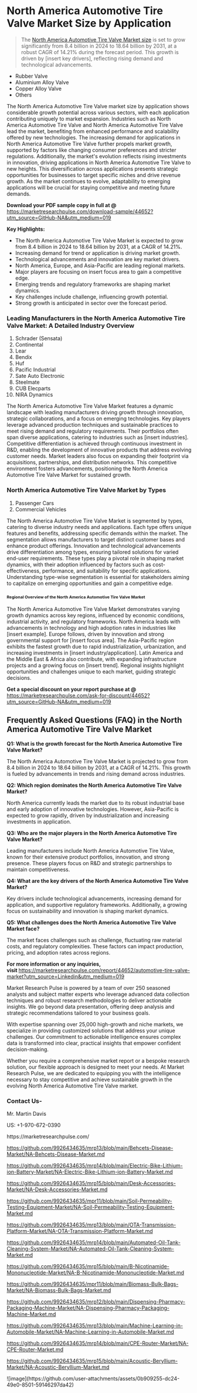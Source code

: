 <h1>North America Automotive Tire Valve Market&nbsp;Size by Application</h1><blockquote><p>The <a href="https://marketresearchpulse.com/download-sample/44652?utm_source=GitHub-NA&amp;utm_medium=019">North America Automotive Tire Valve Market size</a> is set to grow significantly from 8.4 billion in 2024 to 18.64 billion by 2031, at a robust CAGR of 14.21% during the forecast period. This growth is driven by [insert key drivers], reflecting rising demand and technological advancements.</p></blockquote><ul><li>Rubber Valve<li> Aluminium Alloy Valve<li> Copper Alloy Valve<li> Others</li></ul><p>The North America Automotive Tire Valve market size by application shows considerable growth potential across various sectors, with each application contributing uniquely to market expansion. Industries such as North America Automotive Tire Valve and North America Automotive Tire Valve lead the market, benefiting from enhanced performance and scalability offered by new technologies. The increasing demand for applications in North America Automotive Tire Valve further propels market growth, supported by factors like changing consumer preferences and stricter regulations. Additionally, the market's evolution reflects rising investments in innovation, driving applications in North America Automotive Tire Valve to new heights. This diversification across applications presents strategic opportunities for businesses to target specific niches and drive revenue growth. As the market continues to evolve, adaptability to emerging applications will be crucial for staying competitive and meeting future demands.</p><p><strong>Download your PDF sample copy in full at @ </strong><a href="https://marketresearchpulse.com/download-sample/44652?utm_source=GitHub-NA&amp;utm_medium=019">https://marketresearchpulse.com/download-sample/44652?utm_source=GitHub-NA&amp;utm_medium=019</a></p><p><strong>Key Highlights: </strong></p><ul><li>The North America Automotive Tire Valve Market is expected to grow from 8.4 billion in 2024 to 18.64 billion by 2031, at a CAGR of 14.21%.</li><li>Increasing demand for trend or application is driving market growth.</li><li>Technological advancements and innovation are key market drivers.</li><li>North America, Europe, and Asia-Pacific are leading regional markets.</li><li>Major players are focusing on insert focus area to gain a competitive edge.</li><li>Emerging trends and regulatory frameworks are shaping market dynamics.</li><li>Key challenges include challenge, influencing growth potential.</li><li>Strong growth is anticipated in sector over the forecast period.</li></ul><h3>Leading Manufacturers in the North America Automotive Tire Valve Market: A Detailed Industry Overview</h3><ol><li>Schrader (Sensata)</li><li>Continental</li><li>Lear</li><li>Bendix</li><li>Huf</li><li>Pacific Industrial</li><li>Sate Auto Electronic</li><li>Steelmate</li><li>CUB Elecparts</li><li>NIRA Dynamics</li></ol><div class="flex max-w-full flex-col flex-grow"><div class="min-h-8 text-message flex w-full flex-col items-end gap-2 whitespace-normal break-words [.text-message+&amp;]:mt-5" dir="auto" data-message-author-role="assistant" data-message-id="fd8432e4-4910-450d-b182-61b7bfb0a01f" data-message-model-slug="gpt-4o"><div class="flex w-full flex-col gap-1 empty:hidden first:pt-[3px]"><div class="markdown prose w-full break-words dark:prose-invert light"><p>The North America Automotive Tire Valve Market features a dynamic landscape with leading manufacturers driving growth through innovation, strategic collaborations, and a focus on emerging technologies. Key players leverage advanced production techniques and sustainable practices to meet rising demand and regulatory requirements. Their portfolios often span diverse applications, catering to industries such as [insert industries]. Competitive differentiation is achieved through continuous investment in R&amp;D, enabling the development of innovative products that address evolving customer needs. Market leaders also focus on expanding their footprint via acquisitions, partnerships, and distribution networks. This competitive environment fosters advancements, positioning the North America Automotive Tire Valve Market for sustained growth.</p></div></div></div></div><h3>North America Automotive Tire Valve Market by Types</h3><ol><li>Passenger Cars<li> Commercial Vehicles</li></ol><div class="flex max-w-full flex-col flex-grow"><div class="min-h-8 text-message flex w-full flex-col items-end gap-2 whitespace-normal break-words [.text-message+&amp;]:mt-5" dir="auto" data-message-author-role="assistant" data-message-id="084470be-0bb7-4664-bddf-5156b4f41249" data-message-model-slug="gpt-4o-mini"><div class="flex w-full flex-col gap-1 empty:hidden first:pt-[3px]"><div class="markdown prose w-full break-words dark:prose-invert light"><p>The North America Automotive Tire Valve Market is segmented by types, catering to diverse industry needs and applications. Each type offers unique features and benefits, addressing specific demands within the market. The segmentation allows manufacturers to target distinct customer bases and enhance product offerings. Innovation and technological advancements drive differentiation among types, ensuring tailored solutions for varied end-user requirements. These types play a pivotal role in shaping market dynamics, with their adoption influenced by factors such as cost-effectiveness, performance, and suitability for specific applications. Understanding type-wise segmentation is essential for stakeholders aiming to capitalize on emerging opportunities and gain a competitive edge.</p></div></div></div></div><h3><span style="font-size: 11px;">Regional Overview of the North America Automotive Tire Valve Market</span></h3><div class="flex max-w-full flex-col flex-grow"><div class="min-h-8 text-message flex w-full flex-col items-end gap-2 whitespace-normal break-words [.text-message+&amp;]:mt-5" dir="auto" data-message-author-role="assistant" data-message-id="e9038762-ce64-4e30-91c9-9bd413514231" data-message-model-slug="gpt-4o-mini"><div class="flex w-full flex-col gap-1 empty:hidden first:pt-[3px]"><div class="markdown prose w-full break-words dark:prose-invert light"><p>The North America Automotive Tire Valve Market demonstrates varying growth dynamics across key regions, influenced by economic conditions, industrial activity, and regulatory frameworks. North America leads with advancements in technology and high adoption rates in industries like [insert example]. Europe follows, driven by innovation and strong governmental support for [insert focus area]. The Asia-Pacific region exhibits the fastest growth due to rapid industrialization, urbanization, and increasing investments in [insert industry/application]. Latin America and the Middle East &amp; Africa also contribute, with expanding infrastructure projects and a growing focus on [insert trend]. Regional insights highlight opportunities and challenges unique to each market, guiding strategic decisions.</p></div></div></div></div><p><strong>Get a special discount on your report purchase at @ </strong><a href="https://marketresearchpulse.com/ask-for-discount/44652?utm_source=GitHub-NA&amp;utm_medium=019">https://marketresearchpulse.com/ask-for-discount/44652?utm_source=GitHub-NA&amp;utm_medium=019</a></p><h2>Frequently Asked Questions (FAQ) in the North America Automotive Tire Valve Market</h2><p><strong>Q1: What is the growth forecast for the North America Automotive Tire Valve Market?</strong></p><p>The North America Automotive Tire Valve Market is projected to grow from 8.4 billion in 2024 to 18.64 billion by 2031, at a CAGR of 14.21%. This growth is fueled by advancements in trends and rising demand across industries.</p><p><strong>Q2: Which region dominates the North America Automotive Tire Valve Market?</strong></p><p>North America currently leads the market due to its robust industrial base and early adoption of innovative technologies. However, Asia-Pacific is expected to grow rapidly, driven by industrialization and increasing investments in application.</p><p><strong>Q3: Who are the major players in the North America Automotive Tire Valve Market?</strong></p><p>Leading manufacturers include North America Automotive Tire Valve, known for their extensive product portfolios, innovation, and strong presence. These players focus on R&amp;D and strategic partnerships to maintain competitiveness.</p><p><strong>Q4: What are the key drivers of the North America Automotive Tire Valve Market?</strong></p><p>Key drivers include technological advancements, increasing demand for application, and supportive regulatory frameworks. Additionally, a growing focus on sustainability and innovation is shaping market dynamics.</p><p><strong>Q5: What challenges does the North America Automotive Tire Valve Market face?</strong></p><p>The market faces challenges such as challenge, fluctuating raw material costs, and regulatory complexities. These factors can impact production, pricing, and adoption rates across regions.</p><p><strong>For more information or any inquiries, visit&nbsp;</strong><a href="https://marketresearchpulse.com/report/44652/automotive-tire-valve-market?utm_source=Linkedin&utm_medium=019">https://marketresearchpulse.com/report/44652/automotive-tire-valve-market?utm_source=Linkedin&utm_medium=019</a></p><p>Market Research Pulse is powered by a team of over 250 seasoned analysts and subject matter experts who leverage advanced data collection techniques and robust research methodologies to deliver actionable insights. We go beyond data presentation, offering deep analysis and strategic recommendations tailored to your business goals.</p><p>With expertise spanning over 25,000 high-growth and niche markets, we specialize in providing customized solutions that address your unique challenges. Our commitment to actionable intelligence ensures complex data is transformed into clear, practical insights that empower confident decision-making.</p><p>Whether you require a comprehensive market report or a bespoke research solution, our flexible approach is designed to meet your needs. At Market Research Pulse, we are dedicated to equipping you with the intelligence necessary to stay competitive and achieve sustainable growth in the evolving North America Automotive Tire Valve market.</p><h3><strong>Contact Us-</strong></h3><p>Mr. Martin Davis</p><p>US: +1-970-672-0390</p><p>https://marketresearchpulse.com/</p><p><a href="https://github.com/9926434635/mrp13/blob/main/Behcets-Disease-Market/NA-Behcets-Disease-Market.md">https://github.com/9926434635/mrp13/blob/main/Behcets-Disease-Market/NA-Behcets-Disease-Market.md</a></p><p><a href="https://github.com/9926434635/mrp14/blob/main/Electric-Bike-Lithium-ion-Battery-Market/NA-Electric-Bike-Lithium-ion-Battery-Market.md">https://github.com/9926434635/mrp14/blob/main/Electric-Bike-Lithium-ion-Battery-Market/NA-Electric-Bike-Lithium-ion-Battery-Market.md</a></p><p><a href="https://github.com/9926434635/mrp15/blob/main/Desk-Accessories-Market/NA-Desk-Accessories-Market.md">https://github.com/9926434635/mrp15/blob/main/Desk-Accessories-Market/NA-Desk-Accessories-Market.md</a></p><p><a href="https://github.com/9926434635/mpr11/blob/main/Soil-Permeability-Testing-Equipment-Market/NA-Soil-Permeability-Testing-Equipment-Market.md">https://github.com/9926434635/mpr11/blob/main/Soil-Permeability-Testing-Equipment-Market/NA-Soil-Permeability-Testing-Equipment-Market.md</a></p><p><a href="https://github.com/9926434635/mrp13/blob/main/OTA-Transmission-Platform-Market/NA-OTA-Transmission-Platform-Market.md">https://github.com/9926434635/mrp13/blob/main/OTA-Transmission-Platform-Market/NA-OTA-Transmission-Platform-Market.md</a></p><p><a href="https://github.com/9926434635/mrp14/blob/main/Automated-Oil-Tank-Cleaning-System-Market/NA-Automated-Oil-Tank-Cleaning-System-Market.md">https://github.com/9926434635/mrp14/blob/main/Automated-Oil-Tank-Cleaning-System-Market/NA-Automated-Oil-Tank-Cleaning-System-Market.md</a></p><p><a href="https://github.com/9926434635/mrp15/blob/main/B-Nicotinamide-Mononucleotide-Market/NA-B-Nicotinamide-Mononucleotide-Market.md">https://github.com/9926434635/mrp15/blob/main/B-Nicotinamide-Mononucleotide-Market/NA-B-Nicotinamide-Mononucleotide-Market.md</a></p><p><a href="https://github.com/9926434635/mpr11/blob/main/Biomass-Bulk-Bags-Market/NA-Biomass-Bulk-Bags-Market.md">https://github.com/9926434635/mpr11/blob/main/Biomass-Bulk-Bags-Market/NA-Biomass-Bulk-Bags-Market.md</a></p><p><a href="https://github.com/9926434635/mrp12/blob/main/Dispensing-Pharmacy-Packaging-Machine-Market/NA-Dispensing-Pharmacy-Packaging-Machine-Market.md">https://github.com/9926434635/mrp12/blob/main/Dispensing-Pharmacy-Packaging-Machine-Market/NA-Dispensing-Pharmacy-Packaging-Machine-Market.md</a></p><p><a href="https://github.com/9926434635/mrp13/blob/main/Machine-Learning-in-Automobile-Market/NA-Machine-Learning-in-Automobile-Market.md">https://github.com/9926434635/mrp13/blob/main/Machine-Learning-in-Automobile-Market/NA-Machine-Learning-in-Automobile-Market.md</a></p><p><a href="https://github.com/9926434635/mrp14/blob/main/CPE-Router-Market/NA-CPE-Router-Market.md">https://github.com/9926434635/mrp14/blob/main/CPE-Router-Market/NA-CPE-Router-Market.md</a></p><p><a href="https://github.com/9926434635/mrp15/blob/main/Acoustic-Beryllium-Market/NA-Acoustic-Beryllium-Market.md">https://github.com/9926434635/mrp15/blob/main/Acoustic-Beryllium-Market/NA-Acoustic-Beryllium-Market.md</a></p>
![image](https://github.com/user-attachments/assets/0b909255-dc24-49e0-8501-59146297da42)
